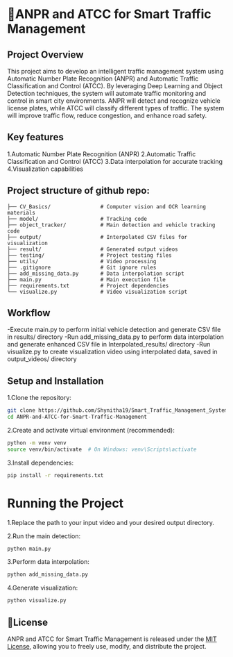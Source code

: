 # 🚦ANPR and ATCC for Smart Traffic Management

## Project Overview

This project aims to develop an intelligent traffic management system using Automatic Number Plate Recognition (ANPR) and Automatic Traffic Classification and Control (ATCC). By leveraging Deep Learning and Object Detection techniques, the system will automate traffic monitoring and control in smart city environments. ANPR will detect and recognize vehicle license plates, while ATCC will classify different types of traffic. The system will improve traffic flow, reduce congestion, and enhance road safety.

## Key features

1.Automatic Number Plate Recognition (ANPR)
2.Automatic Traffic Classification and Control (ATCC)
3.Data interpolation for accurate tracking
4.Visualization capabilities

## Project structure of github repo:

```
├── CV_Basics/                # Computer vision and OCR learning materials
├── model/                    # Tracking code
├── object_tracker/           # Main detection and vehicle tracking code
├── output/                   # Interpolated CSV files for visualization
├── result/                   # Generated output videos
├── testing/                  # Project testing files
├── utils/                    # Video processing
├── .gitignore                # Git ignore rules
├── add_missing_data.py       # Data interpolation script
├── main.py                   # Main execution file
├── requirements.txt          # Project dependencies
└── visualize.py              # Video visualization script
```

## Workflow

-Execute main.py to perform initial vehicle detection and generate CSV file in results/ directory
-Run add_missing_data.py to perform data interpolation and generate enhanced CSV file in Interpolated_results/ directory
-Run visualize.py to create visualization video using interpolated data, saved in output_videos/ directory

## Setup and Installation

1.Clone the repository:
  ```bash
  git clone https://github.com/Shynitha19/Smart_Traffic_Management_System
  cd ANPR-and-ATCC-for-Smart-Traffic-Management
  ```

2.Create and activate virtual environment (recommended):
  ```bash
  python -m venv venv
  source venv/bin/activate  # On Windows: venv\Scripts\activate
  ```

3.Install dependencies:
  ```bash
  pip install -r requirements.txt
  ```

# Running the Project

1.Replace the path to your input video and your desired output directory.

2.Run the main detection:
  ```bash
  python main.py
  ```

3.Perform data interpolation:
  ```bash
  python add_missing_data.py
  ```

4.Generate visualization:
  ```bash
  python visualize.py
  ```

## 📄License

ANPR and ATCC for Smart Traffic Management is released under the [MIT License](License), allowing you to freely use, modify, and distribute the project.